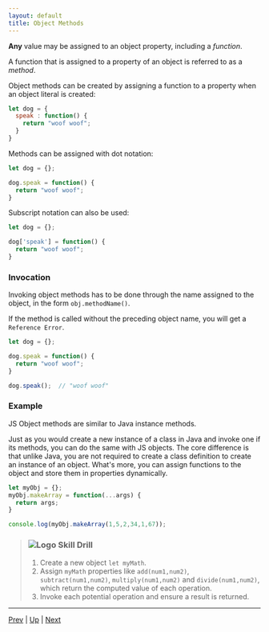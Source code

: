 ```yaml
---
layout: default
title: Object Methods
---
```

**Any** value may be assigned to an object property, including a *function*.

A function that is assigned to a property of an object is referred to as a *method*.

Object methods can be created by assigning a function to a property when an object literal is created:

```javascript
let dog = {
  speak : function() {
    return "woof woof";
  }
}
```

Methods can be assigned with dot notation:

```javascript
let dog = {};

dog.speak = function() {
  return "woof woof";
}
```

Subscript notation can also be used:

```javascript
let dog = {};

dog['speak'] = function() {
  return "woof woof";
}
```

### Invocation
Invoking object methods has to be done through the name assigned to the object, in the form `obj.methodName()`.

If the method is called without the preceding object name, you will get a `Reference Error`.

```js
let dog = {};

dog.speak = function() {
  return "woof woof";
}

dog.speak();  // "woof woof"
```

### Example
JS Object methods are similar to Java instance methods.

Just as you would create a new instance of a class in Java and invoke one if its methods, you can do the same with JS objects. The core difference is that unlike Java, you are not required to create a class definition to create an instance of an object. What's more, you can assign functions to the object and store them in properties dynamically.

```js
let myObj = {};
myObj.makeArray = function(...args) {
  return args;
}

console.log(myObj.makeArray(1,5,2,34,1,67));
```


> ### ![Logo](http://skilldistillery.com/downloads/sd_logo.jpg) Skill Drill
> 1. Create a new object `let myMath`.
> 1. Assign `myMath` properties like `add(num1,num2)`, `subtract(num1,num2)`, `multiply(num1,num2)` and `divide(num1,num2)`, which return the computed value of each operation.
> 1. Invoke each potential operation and ensure a result is returned.

<hr>

[Prev](objectsAreKeyValuePairs-labs.md) | [Up](README.md) | [Next](this.md)

